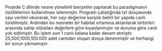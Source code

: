 Projede C dilinde nesne yönelimli benzetim yapılarak bu paradigmanın özelliklerinin kullanılması istenmiştir. Program çalıştığında txt dosyasında sayı verileri okunarak, her sayı değerine karşılık belirli bir yapıda canlı türetilmiştir.
Ardından bu nesneler bir habitat ortamına aktarılarak birbirleri arasında sahip oldukları değerlere göre kıyaslanmıştır ve duruma göre canlı yok edilmiştir. Bu işlem son 1 canlı kalana kadar devam etmiştir. 25,500,1000,100.000 adet canlıdan oluşan dosya denenmiştir ve herhangi bir sorun çıkmamıştır.
